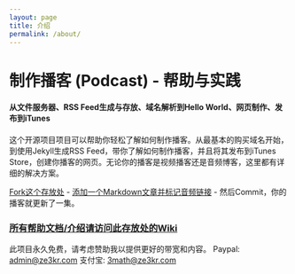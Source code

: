 ```yaml
---
layout: page
title: 介绍
permalink: /about/
---
```


制作播客 (Podcast) - 帮助与实践
===============

#### 从文件服务器、RSS Feed生成与存放、域名解析到Hello World、网页制作、发布到iTunes

这个开源项目项目可以帮助你轻松了解如何制作播客。从最基本的购买域名开始，到使用Jekyll生成RSS Feed，带你了解如何制作播客，并且将其发布到iTunes Store，创建你播客的网页。无论你的播客是视频播客还是音频博客，这里都有详细的解决方案。

[Fork这个存放处](https://github.com/ZE3kr/podcast-example/fork) - [添加一个Markdown文章并标记音频链接]() - 然后Commit，你的播客就更新了一集。

### [所有帮助文档/介绍请访问此存放处的Wiki](https://github.com/ZE3kr/podcast-example/wiki)

此项目永久免费，请考虑赞助我以提供更好的带宽和内容。
Paypal: admin@ze3kr.com
支付宝: 3math@ze3kr.com
